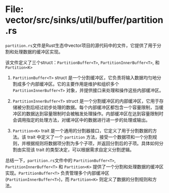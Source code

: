 # File: vector/src/sinks/util/buffer/partition.rs

`partition.rs`文件是Rust生态中vector项目的源代码中的文件，它提供了用于分割和处理数据的缓冲区实现。

该文件定义了三个struct：`PartitionBuffer<T>`, `PartitionInnerBuffer<T>`, 和 `Partition<K>`

1. `PartitionBuffer<T>` struct 是一个分割缓冲区，它负责将输入数据均匀地分割成多个内部缓冲区。它的主要作用是维护和组织多个 `PartitionInnerBuffer<T>` 对象，并提供接口来处理和操作这些内部缓冲区。

2. `PartitionInnerBuffer<T>` struct 是一个分割缓冲区的内部缓冲区，它用于存储被分割后经过初步处理的数据。每个内部缓冲区都包含一个容量限制，当缓冲区的数据达到容量限制时会被触发处理操作。内部缓冲区在达到容量限制时会调用指定的处理方法，对缓冲区中的数据进行进一步的处理或输出。

3. `Partition<K>` trait 是一个通用的分割器接口，它定义了用于分割数据的方法。该 trait 中定义了一个 `partition` 方法，接受一个数据项和一个分割规则，并根据规则将数据项分割为多个子项，并返回分割后的子项。具体如何分割由实现该 trait 的类型决定，可以根据需求自定义分割逻辑。

总结一下，`partition.rs`文件中的 `PartitionBuffer<T>`, `PartitionInnerBuffer<T>` 和 `Partition<K>` 提供了一个分割和处理数据的缓冲区实现。`PartitionBuffer<T>` 负责管理多个内部缓冲区(`PartitionInnerBuffer<T>`)，而 `Partition<K>` 则定义了数据的分割规则和方法。

